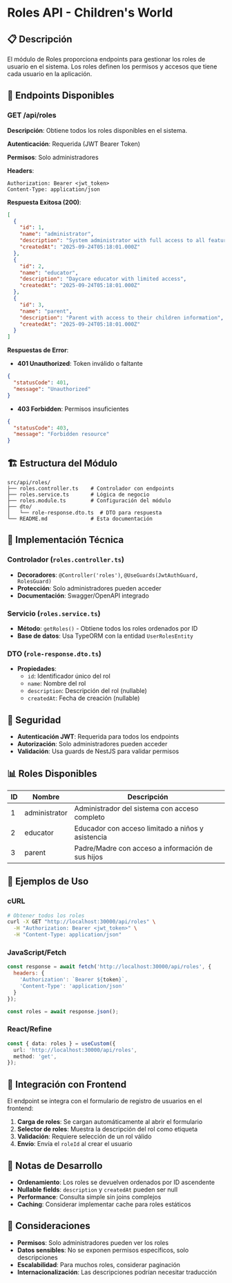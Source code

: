 # Roles API - Children's World

## 📋 Descripción

El módulo de Roles proporciona endpoints para gestionar los roles de usuario en el sistema. Los roles definen los permisos y accesos que tiene cada usuario en la aplicación.

## 🚀 Endpoints Disponibles

### GET /api/roles

**Descripción**: Obtiene todos los roles disponibles en el sistema.

**Autenticación**: Requerida (JWT Bearer Token)

**Permisos**: Solo administradores

**Headers**:
```
Authorization: Bearer <jwt_token>
Content-Type: application/json
```

**Respuesta Exitosa (200)**:
```json
[
  {
    "id": 1,
    "name": "administrator",
    "description": "System administrator with full access to all features",
    "createdAt": "2025-09-24T05:18:01.000Z"
  },
  {
    "id": 2,
    "name": "educator",
    "description": "Daycare educator with limited access",
    "createdAt": "2025-09-24T05:18:01.000Z"
  },
  {
    "id": 3,
    "name": "parent",
    "description": "Parent with access to their children information",
    "createdAt": "2025-09-24T05:18:01.000Z"
  }
]
```

**Respuestas de Error**:

- **401 Unauthorized**: Token inválido o faltante
```json
{
  "statusCode": 401,
  "message": "Unauthorized"
}
```

- **403 Forbidden**: Permisos insuficientes
```json
{
  "statusCode": 403,
  "message": "Forbidden resource"
}
```

## 🏗️ Estructura del Módulo

```
src/api/roles/
├── roles.controller.ts    # Controlador con endpoints
├── roles.service.ts       # Lógica de negocio
├── roles.module.ts        # Configuración del módulo
├── dto/
│   └── role-response.dto.ts  # DTO para respuesta
└── README.md              # Esta documentación
```

## 🔧 Implementación Técnica

### Controlador (`roles.controller.ts`)
- **Decoradores**: `@Controller('roles')`, `@UseGuards(JwtAuthGuard, RolesGuard)`
- **Protección**: Solo administradores pueden acceder
- **Documentación**: Swagger/OpenAPI integrado

### Servicio (`roles.service.ts`)
- **Método**: `getRoles()` - Obtiene todos los roles ordenados por ID
- **Base de datos**: Usa TypeORM con la entidad `UserRolesEntity`

### DTO (`role-response.dto.ts`)
- **Propiedades**:
  - `id`: Identificador único del rol
  - `name`: Nombre del rol
  - `description`: Descripción del rol (nullable)
  - `createdAt`: Fecha de creación (nullable)

## 🔐 Seguridad

- **Autenticación JWT**: Requerida para todos los endpoints
- **Autorización**: Solo administradores pueden acceder
- **Validación**: Usa guards de NestJS para validar permisos

## 📊 Roles Disponibles

| ID | Nombre | Descripción |
|----|--------|-------------|
| 1 | administrator | Administrador del sistema con acceso completo |
| 2 | educator | Educador con acceso limitado a niños y asistencia |
| 3 | parent | Padre/Madre con acceso a información de sus hijos |

## 🧪 Ejemplos de Uso

### cURL
```bash
# Obtener todos los roles
curl -X GET "http://localhost:30000/api/roles" \
  -H "Authorization: Bearer <jwt_token>" \
  -H "Content-Type: application/json"
```

### JavaScript/Fetch
```javascript
const response = await fetch('http://localhost:30000/api/roles', {
  headers: {
    'Authorization': `Bearer ${token}`,
    'Content-Type': 'application/json'
  }
});

const roles = await response.json();
```

### React/Refine
```typescript
const { data: roles } = useCustom({
  url: 'http://localhost:30000/api/roles',
  method: 'get',
});
```

## 🔄 Integración con Frontend

El endpoint se integra con el formulario de registro de usuarios en el frontend:

1. **Carga de roles**: Se cargan automáticamente al abrir el formulario
2. **Selector de roles**: Muestra la descripción del rol como etiqueta
3. **Validación**: Requiere selección de un rol válido
4. **Envío**: Envía el `roleId` al crear el usuario

## 📝 Notas de Desarrollo

- **Ordenamiento**: Los roles se devuelven ordenados por ID ascendente
- **Nullable fields**: `description` y `createdAt` pueden ser null
- **Performance**: Consulta simple sin joins complejos
- **Caching**: Considerar implementar cache para roles estáticos

## 🚨 Consideraciones

- **Permisos**: Solo administradores pueden ver los roles
- **Datos sensibles**: No se exponen permisos específicos, solo descripciones
- **Escalabilidad**: Para muchos roles, considerar paginación
- **Internacionalización**: Las descripciones podrían necesitar traducción
